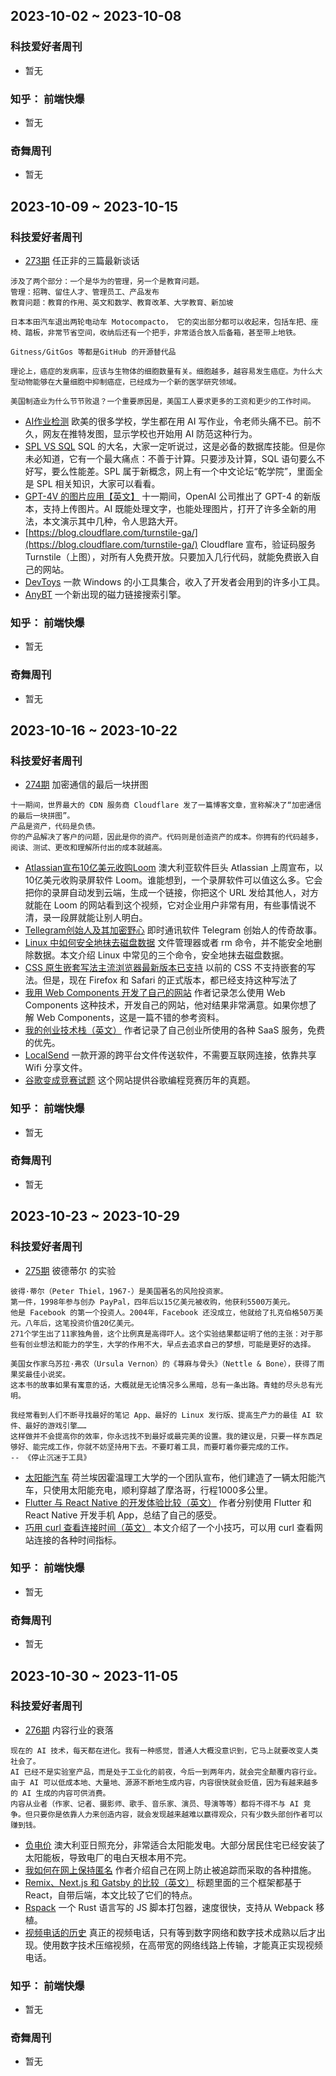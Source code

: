 ## 2023-10-02 ~ 2023-10-08
### 科技爱好者周刊
* 暂无
### 知乎： 前端快爆
* 暂无
### 奇舞周刊
* 暂无


## 2023-10-09 ~ 2023-10-15
### 科技爱好者周刊
* [273期](https://github.com/ruanyf/weekly/blob/master/docs/issue-273.md) 任正非的三篇最新谈话
```
涉及了两个部分：一个是华为的管理，另一个是教育问题。
管理：招聘、留住人才、管理员工、产品发布
教育问题：教育的作用、英文和数学、教育改革、大学教育、新加坡

日本本田汽车退出两轮电动车 Motocompacto， 它的突出部分都可以收起来，包括车把、座椅、踏板，非常节省空间，收纳后还有一个把手，非常适合放入后备箱，甚至带上地铁。

Gitness/GitGos 等都是GitHub 的开源替代品

理论上，癌症的发病率，应该与生物体的细胞数量有关。细胞越多，越容易发生癌症。为什么大型动物能够在大量细胞中抑制癌症，已经成为一个新的医学研究领域。

美国制造业为什么节节败退？一个重要原因是，美国工人要求更多的工资和更少的工作时间。
```
* [AI作业检测](https://twitter.com/rustykitty_/status/1709316764868153537) 欧美的很多学校，学生都在用 AI 写作业，令老师头痛不已。前不久，网友在推特发图，显示学校也开始用 AI 防范这种行为。
* [SPL VS SQL](https://github.com/ruanyf/weekly/blob/master/docs/issue-273.md#spl-vs-sql-%E6%AF%94%E8%BE%83) SQL 的大名，大家一定听说过，这是必备的数据库技能。但是你未必知道，它有一个最大痛点：不善于计算。只要涉及计算，SQL 语句要么不好写，要么性能差。SPL 属于新概念，网上有一个中文论坛“乾学院”，里面全是 SPL 相关知识，大家可以看看。
* [GPT-4V 的图片应用【英文】](https://blog.roboflow.com/gpt-4-vision/) 十一期间，OpenAI 公司推出了 GPT-4 的新版本，支持上传图片。AI 既能处理文字，也能处理图片，打开了许多全新的用法，本文演示其中几种，令人思路大开。
* [https://blog.cloudflare.com/turnstile-ga/](https://blog.cloudflare.com/turnstile-ga/) Cloudflare 宣布，验证码服务 Turnstile（上图），对所有人免费开放。只要加入几行代码，就能免费嵌入自己的网站。
* [DevToys](https://devtoys.app/) 一款 Windows 的小工具集合，收入了开发者会用到的许多小工具。
* [AnyBT](https://anybt.eth.limo/) 一个新出现的磁力链接搜索引擎。

### 知乎： 前端快爆
* 暂无
### 奇舞周刊
* 暂无


## 2023-10-16 ~ 2023-10-22
### 科技爱好者周刊
* [274期](https://github.com/ruanyf/weekly/blob/master/docs/issue-274.md) 加密通信的最后一块拼图
```
十一期间，世界最大的 CDN 服务商 Cloudflare 发了一篇博客文章，宣称解决了“加密通信的最后一块拼图”。
产品是资产，代码是负债。
你的产品解决了客户的问题，因此是你的资产。代码则是创造资产的成本。你拥有的代码越多，阅读、测试、更改和理解所付出的成本就越高。
```
* [Atlassian宣布10亿美元收购Loom](https://www.atlassian.com/blog/announcements/atlassian-acquires-loom) 澳大利亚软件巨头 Atlassian 上周宣布，以10亿美元收购录屏软件 Loom。谁能想到，一个录屏软件可以值这么多。它会把你的录屏自动发到云端，生成一个链接，你把这个 URL 发给其他人，对方就能在 Loom 的网站看到这个视频，它对企业用户非常有用，有些事情说不清，录一段屏就能让别人明白。
* [Tellegram创始人及其加密野心](https://finance.sina.cn/blockchain/2023-10-17/detail-imzrkyrm8917643.d.html) 即时通讯软件 Telegram 创始人的传奇故事。
* [Linux 中如何安全地抹去磁盘数据](https://mp.weixin.qq.com/s/w-pMU3_TD3dEPoW-XEde-A) 文件管理器或者 rm 命令，并不能安全地删除数据。本文介绍 Linux 中常见的三个命令，安全地抹去磁盘数据。
* [CSS 原生嵌套写法主流浏览器最新版本已支持](https://webkit.org/blog/14571/css-nesting-and-the-cascade/) 以前的 CSS 不支持嵌套的写法。但是，现在 Firefox 和 Safari 的正式版本，都已经支持这种写法了
* [我用 Web Components 开发了自己的网站](https://www.thesoftwarephilosopher.com/articles/2023-08-07-modern-90s-web-dev.html) 作者记录怎么使用 Web Components 这种技术，开发自己的网站，他对结果非常满意。如果你想了解 Web Components，这是一篇不错的参考资料。
* [我的创业技术栈（英文）](https://getwaitlist.com/blog/solo-dev-startup-stack) 作者记录了自己创业所使用的各种 SaaS 服务，免费的优先。
* [LocalSend](https://localsend.org/) 一款开源的跨平台文件传送软件，不需要互联网连接，依靠共享 Wifi 分享文件。
* [谷歌变成竞赛试题](https://zibada.guru/gcj/) 这个网站提供谷歌编程竞赛历年的真题。

### 知乎： 前端快爆
* 暂无
### 奇舞周刊
* 暂无

## 2023-10-23 ~ 2023-10-29
### 科技爱好者周刊
* [275期](https://github.com/ruanyf/weekly/blob/master/docs/issue-275.md) 彼德蒂尔 的实验
```
彼得·蒂尔（Peter Thiel，1967-）是美国著名的风险投资家。
第一件，1998年参与创办 PayPal，四年后以15亿美元被收购，他获利5500万美元。
他是 Facebook 的第一个投资人。2004年，Facebook 还没成立，他就给了扎克伯格50万美元。八年后，这笔投资价值20亿美元。
271个学生出了11家独角兽，这个比例真是高得吓人。这个实验结果都证明了他的主张：对于那些有创业想法和能力的学生，大学的作用不大，早点去追求自己的梦想，可能是更好的选择。

美国女作家乌苏拉·弗农（Ursula Vernon）的《荨麻与骨头》（Nettle & Bone），获得了雨果奖最佳小说奖。
这本书的故事如果有寓意的话，大概就是无论情况多么黑暗，总有一条出路。青蛙的尽头总有光明。

我经常看到人们不断寻找最好的笔记 App、最好的 Linux 发行版、提高生产力的最佳 AI 软件、最好的游戏引擎……
这样做并不会提高你的效率，你永远找不到最好或最完美的设置。我的建议是，只要一样东西足够好、能完成工作，你就不妨坚持用下去。不要盯着工具，而要盯着你要完成的工作。
-- 《停止沉迷于工具》
```
* [太阳能汽车](https://www.cnn.com/travel/stella-terra-off-road-solar-powered-suv-morocco-hnk-spc/index.html) 荷兰埃因霍温理工大学的一个团队宣布，他们建造了一辆太阳能汽车，只使用太阳能充电，顺利穿越了摩洛哥，行程1000多公里。
* [Flutter 与 React Native 的开发体验比较（英文）](https://stackoverflow.blog/2022/10/31/comparing-frameworks-for-cross-platform-apps-flutter-vs-react-native/) 作者分别使用 Flutter 和 React Native 开发手机 App，总结了自己的感受。
* [巧用 curl 查看连接时间（英文）](https://susam.net/blog/timing-with-curl.html) 本文介绍了一个小技巧，可以用 curl 查看网站连接的各种时间指标。

### 知乎： 前端快爆
* 暂无
### 奇舞周刊
* 暂无

## 2023-10-30 ~ 2023-11-05
### 科技爱好者周刊
* [276期](https://github.com/ruanyf/weekly/blob/master/docs/issue-276.md) 内容行业的衰落
```
现在的 AI 技术，每天都在进化。我有一种感觉，普通人大概没意识到，它马上就要改变人类社会了。
AI 已经不是实验室产品，而是处于工业化的前夜，今后一到两年内，就会完全颠覆内容行业。
由于 AI 可以低成本地、大量地、源源不断地生成内容，内容很快就会贬值，因为有越来越多的 AI 生成的内容可供消费。
内容从业者（作家、记者、摄影师、歌手、音乐家、演员、导演等等）都将不得不与 AI 竞争。但只要你是依靠人力来创造内容，就会发现越来越难以赢得观众，只有少数头部创作者可以赚到钱。
```
* [负电价](https://www.abc.net.au/news/2023-09-23/rooftop-solar-cannibalising-australian-power-market/102889710) 澳大利亚日照充分，非常适合太阳能发电。大部分居民住宅已经安装了太阳能板，导致电厂的电白天根本用不完。
* [我如何在网上保持匿名](https://tmp.bearblog.dev/how-i-stay-reasonably-anonymous-online/) 作者介绍自己在网上防止被追踪而采取的各种措施。
* [Remix、Next.js 和 Gatsby 的比较（英文）](https://www.flexmonster.com/blog/react-based-frameworks-comparison-remix-nextjs-gatsby/) 标题里面的三个框架都基于 React，自带后端，本文比较了它们的特点。
* [Rspack](https://www.rspack.dev/zh/) 一个 Rust 语言写的 JS 脚本打包器，速度很快，支持从 Webpack 移植。
* [视频电话的历史](https://hackaday.com/2022/07/11/where-are-our-video-phones/) 真正的视频电话，只有等到数字网络和数字技术成熟以后才出现。使用数字技术压缩视频，在高带宽的网络线路上传输，才能真正实现视频电话。

### 知乎： 前端快爆
* 暂无
### 奇舞周刊
* 暂无